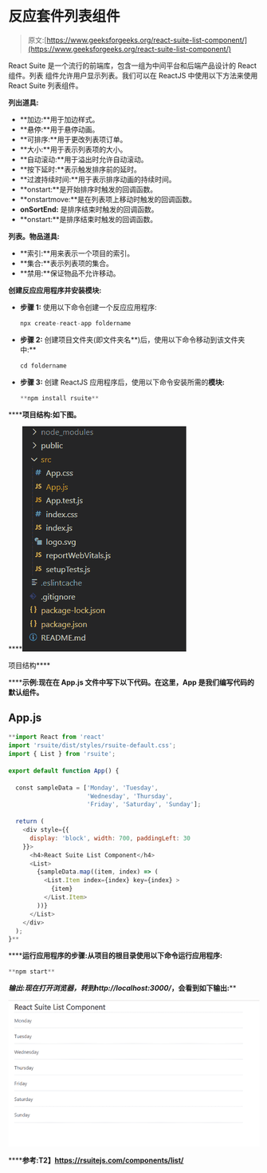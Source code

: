 # 反应套件列表组件

> 原文:[https://www.geeksforgeeks.org/react-suite-list-component/](https://www.geeksforgeeks.org/react-suite-list-component/)

React Suite 是一个流行的前端库，包含一组为中间平台和后端产品设计的 React 组件。列表  组件允许用户显示列表。我们可以在 ReactJS 中使用以下方法来使用 React Suite 列表组件。

**列出道具:**

*   **加边:**用于加边样式。
*   **悬停:**用于悬停动画。
*   **可排序:**用于更改列表项订单。
*   **大小:**用于表示列表项的大小。
*   **自动滚动:**用于溢出时允许自动滚动。
*   **按下延时:**表示触发排序前的延时。
*   **过渡持续时间:**用于表示排序动画的持续时间。
*   **onstart:**是开始排序时触发的回调函数。
*   **onstartmove:**是在列表项上移动时触发的回调函数。
*   **onSortEnd:** 是排序结束时触发的回调函数。
*   **onstart:**是排序结束时触发的回调函数。

**列表。物品道具:**

*   **索引:**用来表示一个项目的索引。
*   **集合:**表示列表项的集合。
*   **禁用:**保证物品不允许移动。

**创建反应应用程序并安装模块:**

*   **步骤 1:** 使用以下命令创建一个反应应用程序:

    ```jsx
    npx create-react-app foldername
    ```

*   **步骤 2:** 创建项目文件夹(即文件夹名**)后，使用以下命令移动到该文件夹中:**

    ```jsx
    cd foldername
    ```

*   **步骤 3:** 创建 ReactJS 应用程序后，使用以下命令安装所需的****模块:****

    ```jsx
    **npm install rsuite**
    ```

******项目结构:**如下图。****

****![](img/f04ae0d8b722a9fff0bd9bd138b29c23.png)

项目结构**** 

******示例:**现在在 **App.js** 文件中写下以下代码。在这里，App 是我们编写代码的默认组件。****

## ****App.js****

```jsx
**import React from 'react'
import 'rsuite/dist/styles/rsuite-default.css';
import { List } from 'rsuite';

export default function App() {

  const sampleData = ['Monday', 'Tuesday',
                      'Wednesday', 'Thursday', 
                      'Friday', 'Saturday', 'Sunday'];

  return (
    <div style={{
      display: 'block', width: 700, paddingLeft: 30
    }}>
      <h4>React Suite List Component</h4>
      <List>
        {sampleData.map((item, index) => (
          <List.Item index={index} key={index} >
            {item}
          </List.Item>
        ))}
      </List>
    </div>
  );
}**
```

******运行应用程序的步骤:**从项目的根目录使用以下命令运行应用程序:****

```jsx
**npm start**
```

******输出:**现在打开浏览器，转到***http://localhost:3000/***，会看到如下输出:****

****![](img/959bd00c190cd24684472a3654bb0e3b.png)****

******参考:**T2】https://rsuitejs.com/components/list/****